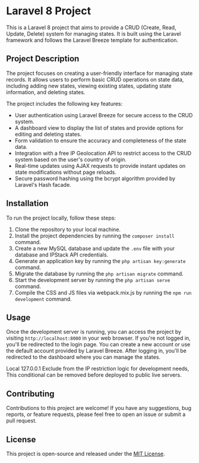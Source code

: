 # Laravel 8 Project

This is a Laravel 8 project that aims to provide a CRUD (Create, Read, Update, Delete) system for managing states. It is built using the Laravel framework and follows the Laravel Breeze template for authentication.

## Project Description

The project focuses on creating a user-friendly interface for managing state records. It allows users to perform basic CRUD operations on state data, including adding new states, viewing existing states, updating state information, and deleting states.

The project includes the following key features:
- User authentication using Laravel Breeze for secure access to the CRUD system.
- A dashboard view to display the list of states and provide options for editing and deleting states.
- Form validation to ensure the accuracy and completeness of the state data.
- Integration with a free IP Geolocation API to restrict access to the CRUD system based on the user's country of origin.
- Real-time updates using AJAX requests to provide instant updates on state modifications without page reloads.
- Secure password hashing using the bcrypt algorithm provided by Laravel's Hash facade.

## Installation

To run the project locally, follow these steps:

1. Clone the repository to your local machine.
2. Install the project dependencies by running the `composer install` command.
3. Create a new MySQL database and update the `.env` file with your database and IPStack API credentials.
4. Generate an application key by running the `php artisan key:generate` command.
5. Migrate the database by running the `php artisan migrate` command.
6. Start the development server by running the `php artisan serve` command.
7. Compile the CSS and JS files via webpack.mix.js by running the `npm run development` command.

## Usage

Once the development server is running, you can access the project by visiting `http://localhost:8000` in your web browser. If you're not logged in, you'll be redirected to the login page. You can create a new account or use the default account provided by Laravel Breeze. After logging in, you'll be redirected to the dashboard where you can manage the states.

Local 127.0.0.1 Exclude from the IP restriction logic for development needs,
This conditional can be removed before deployed to public live servers.

## Contributing

Contributions to this project are welcome! If you have any suggestions, bug reports, or feature requests, please feel free to open an issue or submit a pull request.

## License

This project is open-source and released under the [MIT License](LICENSE).
